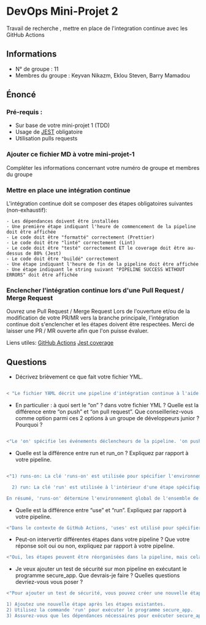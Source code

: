 # DevOps Mini-Projet 2
Travail de recherche , mettre en place de l'integration continue avec les GitHub Actions

## Informations
- N° de groupe : 11
- Membres du groupe : Keyvan Nikazm, Eklou Steven, Barry Mamadou


## Énoncé

### Pré-requis :
- Sur base de votre mini-projet 1 (TDD)
- Usage de [JEST](https://jestjs.io/docs/getting-started) obligatoire
- Utilisation pulls requests


### Ajouter ce fichier MD à votre mini-projet-1
Compléter les informations concernant votre numéro de groupe et membres du groupe

### Mettre en place une intégration continue
L'intégration continue doit se composer des étapes obligatoires suivantes (non-exhaustif):

    - Les dépendances doivent être installées
    - Une première étape indiquant l'heure de commencement de la pipeline doit être affichée
    - Le code doit être "formatté" correctement (Prettier)
    - Le code doit être "linté" correctement (Lint)
    - Le code doit être "testé" correctement ET le coverage doit être au-dessus de 80% (Jest)
    - Le code doit être "buildé" correctement
    - Une étape indiquant l'heure de fin de la pipeline doit être affichée
    - Une étape indiquant le string suivant "PIPELINE SUCCESS WITHOUT ERRORS" doit être affichée

### Enclencher l'intégration continue lors d'une Pull Request / Merge Request
Ouvrez une Pull Request / Merge Request 
Lors de l'ouverture et/ou de la modification de votre PR/MR vers la branche principale, l'intégration continue doit s'enclencher et les étapes doivent être respectées.
Merci de laisser une PR / MR ouverte afin que l'on puisse évaluer.


Liens utiles:
[GitHub Actions](https://docs.github.com/fr/actions)
[Jest coverage](https://www.valentinog.com/blog/jest-coverage/)

## Questions

- Décrivez brièvement ce que fait votre fichier YML.  
```bash

< "Le fichier YAML décrit une pipeline d'intégration continue à l'aide de GitHub Actions. La pipeline s'exécute sur les événements de push (sauf sur la branche principale) et de pull request sur la branche principale. Les étapes comprennent la configuration de l'environnement, l'affichage de l'heure de début et de fin, l'installation des dépendances, le formattage du code avec Prettier, le linting du code, les tests avec Jest (avec un seuil de couverture de 80%), la construction du code, et enfin l'affichage d'un message de succès si la pipeline est réussie.">
```
- En particulier : à quoi sert le “on” ? dans votre fichier YML ?  Quelle est la différence entre “on push” et “on pull request”. Que conseilleriez-vous comme option parmi ces 2 options à un groupe de développeurs junior ? Pourquoi ? 
```bash

<"Le 'on' spécifie les événements déclencheurs de la pipeline. 'on push' déclenche la pipeline lorsqu'un commit est poussé (sauf sur la branche principale), tandis que 'on pull_request' déclenche la pipeline lorsqu'une pull request est ouverte ou mise à jour sur la branche principale. Pour les développeurs juniors, il est recommandé d'utiliser 'on pull_request' car cela permet de tester le code avant qu'il ne soit fusionné dans la branche principale, aidant ainsi à détecter les erreurs plus tôt dans le processus de développement.">
```

- Quelle est la différence entre run et run_on ?  Expliquez par rapport à votre pipeline.  
```bash

<"1) runs-on: La clé 'runs-on' est utilisée pour spécifier l'environnement d'exécution global pour toutes les étapes d'une job. Dans votre pipeline, 'runs-on: ubuntu-latest' indique que toutes les étapes de la job s'exécuteront sur une machine virtuelle avec le système d'exploitation Ubuntu de la dernière version disponible.

  2) run: La clé 'run' est utilisée à l'intérieur d'une étape spécifique pour spécifier les commandes à exécuter. Chaque occurrence de la commande 'run' représente une étape individuelle de la job. Dans votre pipeline, chaque bloc - name avec une commande run représente une étape particulière où les commandes spécifiées seront exécutées.

En résumé, 'runs-on' détermine l'environnement global de l'ensemble de la job, tandis que 'run' spécifie les commandes à exécuter à l'intérieur d'une étape spécifique de cette job.">
```

- Quelle est la différence entre “use” et “run”. Expliquez par rapport à votre pipeline. 
```bash
<"Dans le contexte de GitHub Actions, 'uses' est utilisé pour spécifier une action GitHub ou un script personnalisé à exécuter, tandis que 'run' est utilisé pour exécuter une commande directement dans le shell de la machine virtuelle. Dans la pipeline fournie, 'uses' est utilisé pour inclure des actions préexistantes telles que 'actions/checkout' et 'actions/setup-node', tandis que 'run' est utilisé pour les commandes spécifiques à exécuter, comme l'affichage de l'heure, l'installation des dépendances, etc.">
```

- Peut-on intervertir différentes étapes dans votre pipeline ? Que votre réponse soit oui ou non, expliquez par rapport à votre pipeline. 
```bash
<"Oui, les étapes peuvent être réorganisées dans la pipeline, mais cela doit être fait avec précaution. Par exemple, le formattage du code et le linting du code peuvent généralement être intervertis sans problème, car ce sont des tâches indépendantes. Cependant, certaines étapes, comme les tests, doivent être exécutées après le formattage et le linting pour garantir que le code testé est bien formaté et linté.">
```

- Je veux ajouter un test de sécurité sur mon pipeline en exécutant le programme secure_app. Que devrais-je faire ?  Quelles questions devriez-vous vous poser ? 
```bash
<"Pour ajouter un test de sécurité, vous pouvez créer une nouvelle étape dans votre pipeline qui exécute le programme secure_app. Voici ce que vous pouvez faire :

1) Ajoutez une nouvelle étape après les étapes existantes.
2) Utilisez la commande 'run' pour exécuter le programme secure_app.
3) Assurez-vous que les dépendances nécessaires pour exécuter secure_app sont installées dans l'étape appropriée (peut-être dans l'étape 'Installation de npm' si elles sont basées sur Node.js).">